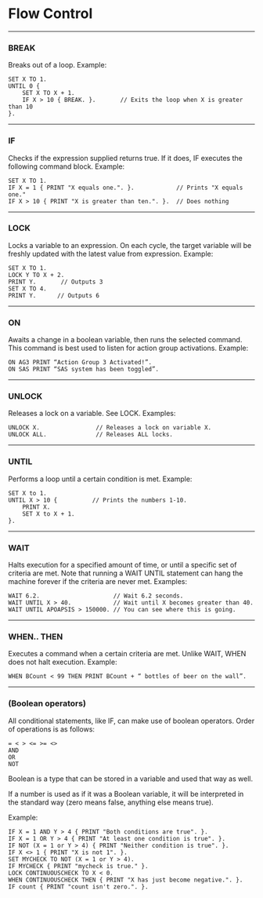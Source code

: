 Flow Control
======

***

### BREAK

Breaks out of a loop.
Example:

    SET X TO 1.
    UNTIL 0 {
        SET X TO X + 1.
        IF X > 10 { BREAK. }.       // Exits the loop when X is greater than 10
    }.

***

### IF

Checks if the expression supplied returns true. If it does, IF executes the following command block.
Example:

    SET X TO 1.
    IF X = 1 { PRINT "X equals one.". }.            // Prints "X equals one."
    IF X > 10 { PRINT "X is greater than ten.". }.  // Does nothing

***

### LOCK

Locks a variable to an expression. On each cycle, the target variable will be freshly updated with the latest value from expression.
Example:

    SET X TO 1.
    LOCK Y TO X + 2.
    PRINT Y.       // Outputs 3
    SET X TO 4.
    PRINT Y.      // Outputs 6

***

### ON

Awaits a change in a boolean variable, then runs the selected command. This command is best used to listen for action group activations.
Example:

    ON AG3 PRINT “Action Group 3 Activated!”.
    ON SAS PRINT “SAS system has been toggled”.

***

### UNLOCK

Releases a lock on a variable. See LOCK.
Examples:

    UNLOCK X.                // Releases a lock on variable X.
    UNLOCK ALL.              // Releases ALL locks.

***

### UNTIL

Performs a loop until a certain condition is met.
Example:

    SET X to 1.
    UNTIL X > 10 {          // Prints the numbers 1-10.
        PRINT X.
        SET X to X + 1.
    }.

***

### WAIT

Halts execution for a specified amount of time, or until a specific set of criteria are met. Note that running a WAIT UNTIL statement can hang the machine forever if the criteria are never met.
Examples:

    WAIT 6.2.                     // Wait 6.2 seconds.
    WAIT UNTIL X > 40.            // Wait until X becomes greater than 40.
    WAIT UNTIL APOAPSIS > 150000. // You can see where this is going.

***

### WHEN.. THEN

Executes a command when a certain criteria are met. Unlike WAIT, WHEN does not halt execution.
Example:

    WHEN BCount < 99 THEN PRINT BCount + “ bottles of beer on the wall”.

***
### (Boolean operators)
All conditional statements, like IF, can make use of boolean operators.
Order of operations is as follows:

    = < > <= >= <>
    AND
    OR
    NOT
    
Boolean is a type that can be stored in a variable and used that way as well.

If a number is used as if it was a Boolean variable, it will be interpreted in the standard way (zero means false, anything else means true).

Example:

    IF X = 1 AND Y > 4 { PRINT "Both conditions are true". }.
    IF X = 1 OR Y > 4 { PRINT "At least one condition is true". }.
    IF NOT (X = 1 or Y > 4) { PRINT "Neither condition is true". }.
    IF X <> 1 { PRINT "X is not 1". }.
    SET MYCHECK TO NOT (X = 1 or Y > 4).
    IF MYCHECK { PRINT "mycheck is true." }.
    LOCK CONTINUOUSCHECK TO X < 0.
    WHEN CONTINUOUSCHECK THEN { PRINT "X has just become negative.". }.
    IF count { PRINT "count isn't zero.". }.
    
